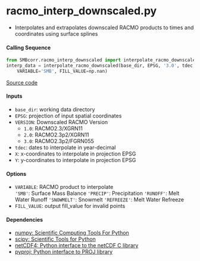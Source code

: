 racmo_interp_downscaled.py
==========================

- Interpolates and extrapolates downscaled RACMO products to times and coordinates using surface splines

#### Calling Sequence
```python
from SMBcorr.racmo_interp_downscaled import interpolate_racmo_downscaled
interp_data = interpolate_racmo_downscaled(base_dir, EPSG, '3.0', tdec, X, Y,
    VARIABLE='SMB', FILL_VALUE=np.nan)
```
[Source code](https://github.com/tsutterley/SMBcorr/blob/master/SMBcorr/racmo_interp_downscaled.py)

#### Inputs
- `base_dir`: working data directory
- `EPSG`: projection of input spatial coordinates  
- `VERSION`: Downscaled RACMO Version
    * `1.0`: RACMO2.3/XGRN11
    * `2.0`: RACMO2.3p2/XGRN11
    * `3.0`: RACMO2.3p2/FGRN055
- `tdec`: dates to interpolate in year-decimal  
- `X`: x-coordinates to interpolate in projection EPSG  
- `Y`: y-coordinates to interpolate in projection EPSG  

#### Options
- `VARIABLE`: RACMO product to interpolate  
    `'SMB'`: Surface Mass Balance
    `'PRECIP'`: Precipitation
    `'RUNOFF'`: Melt Water Runoff
    `'SNOWMELT'`: Snowmelt
    `'REFREEZE'`: Melt Water Refreeze
- `FILL_VALUE`: output fill_value for invalid points  

#### Dependencies
- [numpy: Scientific Computing Tools For Python](http://www.numpy.org)  
- [scipy: Scientific Tools for Python](http://www.scipy.org/)  
- [netCDF4: Python interface to the netCDF C library](https://unidata.github.io/netcdf4-python/netCDF4/index.html)  
- [pyproj: Python interface to PROJ library](https://pypi.org/project/pyproj/)  
